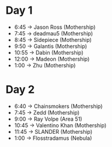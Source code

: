 # Day 1

- 6:45 → Jason Ross (Mothership)
- 7:45 → deadmau5 (Mothership)
- 8:45 → Sidepiece (Mothership)
- 9:50 → Galantis (Mothership)
- 10:55 → Dabin (Mothership)
- 12:00 → Madeon (Mothership)
- 1:00 → Zhu (Mothership)

# Day 2

- 6:40 → Chainsmokers (Mothership)
- 7:45 → Zedd (Mothership)
- 9:00 → Ray Volpe (Area 51)
- 10:45 → Valentino Khan (Mothership)
- 11:45 → SLANDER (Mothership)
- 1:00 → Flosstradamus (Nebula)